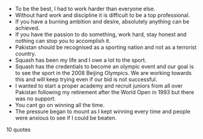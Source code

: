  - To be the best, I had to work harder than everyone else.
 - Without hard work and discipline it is difficult to be a top professional.
 - If you have a burning ambition and desire, absolutely anything can be achieved.
 - If you have the passion to do something, work hard, stay honest and nothing can stop you to accomplish it.
 - Pakistan should be recognised as a sporting nation and not as a terrorist country.
 - Squash has been my life and I owe a lot to the sport.
 - Squash has the credentials to become an olympic event and our goal is to see the sport in the 2008 Beijing Olympics. We are working towards this and will keep trying even if our bid is not successful.
 - I wanted to start a proper academy and recruit juniors from all over Pakistan following my retirement after the World Open in 1993 but there was no support.
 - You cant go on winning all the time.
 - The pressure began to mount as I kept winning every time and people were anxious to see if I could be beaten.

10 quotes